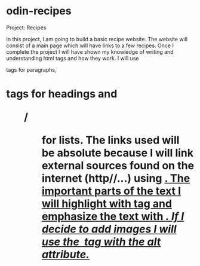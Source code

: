 # odin-recipes

Project: Recipes

In this project, I am going to build a basic recipe website.
The website will consist of a main page which will have links to a few recipes. 
Once I complete the project I will have shown my knowledge of writing and understanding html tags and how they work.
I will use <p> tags for paragraphs, <h1> tags for headings and 
<ul>/<ol> for lists. The links used will be absolute because I will link external sources found on the internet (http//...) using <a href="http//...">. The important parts of the text I will highlight with <strong> tag and emphasize the text with <em>. If I decide to add images I will use the <img> tag with the alt attribute. 